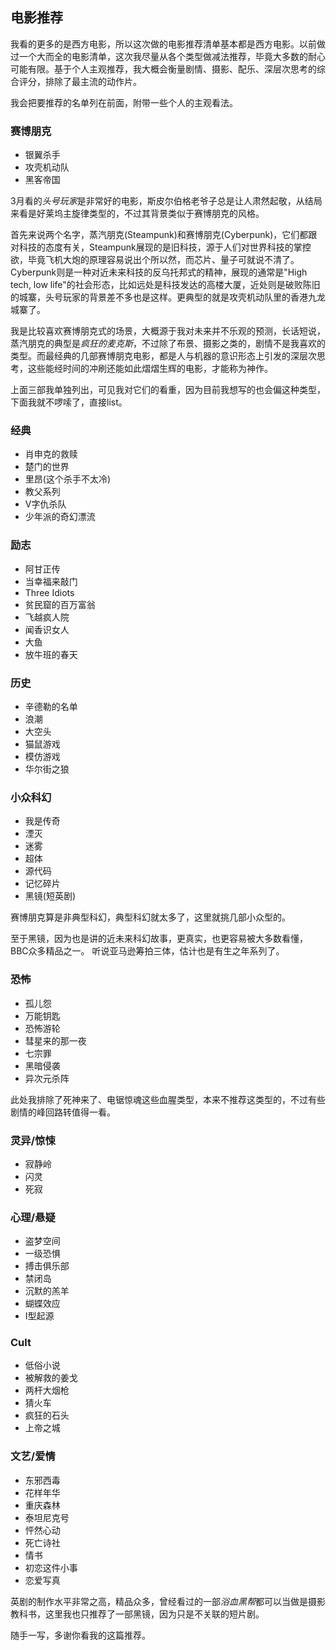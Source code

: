 ## 电影推荐

我看的更多的是西方电影，所以这次做的电影推荐清单基本都是西方电影。以前做过一个大而全的电影清单，这次我尽量从各个类型做减法推荐，毕竟大多数的耐心可能有限。基于个人主观推荐，我大概会衡量剧情、摄影、配乐、深层次思考的综合评分，排除了最主流的动作片。

我会把要推荐的名单列在前面，附带一些个人的主观看法。

### 赛博朋克

- 银翼杀手
- 攻壳机动队
- 黑客帝国

3月看的*头号玩家*是非常好的电影，斯皮尔伯格老爷子总是让人肃然起敬，从结局来看是好莱坞主旋律类型的，不过其背景类似于赛博朋克的风格。

首先来说两个名字，蒸汽朋克(Steampunk)和赛博朋克(Cyberpunk)，它们都跟对科技的态度有关，Steampunk展现的是旧科技，源于人们对世界科技的掌控欲，毕竟飞机大炮的原理容易说出个所以然，而芯片、量子可就说不清了。Cyberpunk则是一种对近未来科技的反乌托邦式的精神，展现的通常是"High tech, low life"的社会形态，比如远处是科技发达的高楼大厦，近处则是破败陈旧的城寨，头号玩家的背景差不多也是这样。更典型的就是攻壳机动队里的香港九龙城寨了。

我是比较喜欢赛博朋克式的场景，大概源于我对未来并不乐观的预测，长话短说，蒸汽朋克的典型是*疯狂的麦克斯*，不过除了布景、摄影之类的，剧情不是我喜欢的类型。而最经典的几部赛博朋克电影，都是人与机器的意识形态上引发的深层次思考，这些能经时间的冲刷还能如此熠熠生辉的电影，才能称为神作。

上面三部我单独列出，可见我对它们的看重，因为目前我想写的也会偏这种类型，下面我就不啰嗦了，直接list。

### 经典
- 肖申克的救赎
- 楚门的世界
- 里昂(这个杀手不太冷)
- 教父系列
- V字仇杀队
- 少年派的奇幻漂流

### 励志
- 阿甘正传
- 当幸福来敲门
- Three Idiots
- 贫民窟的百万富翁
- 飞越疯人院
- 闻香识女人
- 大鱼
- 放牛班的春天

### 历史
- 辛德勒的名单
- 浪潮
- 大空头
- 猫鼠游戏
- 模仿游戏
- 华尔街之狼

### 小众科幻
- 我是传奇
- 湮灭
- 迷雾
- 超体
- 源代码
- 记忆碎片
- 黑镜(短英剧)

赛博朋克算是非典型科幻，典型科幻就太多了，这里就挑几部小众型的。

至于黑镜，因为也是讲的近未来科幻故事，更真实，也更容易被大多数看懂，BBC众多精品之一。
听说亚马逊筹拍三体，估计也是有生之年系列了。

### 恐怖
- 孤儿怨
- 万能钥匙
- 恐怖游轮
- 彗星来的那一夜
- 七宗罪
- 黑暗侵袭
- 异次元杀阵

此处我排除了死神来了、电锯惊魂这些血腥类型，本来不推荐这类型的，不过有些剧情的峰回路转值得一看。

### 灵异/惊悚
- 寂静岭
- 闪灵
- 死寂

### 心理/悬疑
- 盗梦空间
- 一级恐惧
- 搏击俱乐部
- 禁闭岛
- 沉默的羔羊
- 蝴蝶效应
- I型起源

### Cult
- 低俗小说
- 被解救的姜戈
- 两杆大烟枪
- 猜火车
- 疯狂的石头
- 上帝之城

### 文艺/爱情
- 东邪西毒
- 花样年华
- 重庆森林
- 泰坦尼克号
- 怦然心动
- 死亡诗社
- 情书
- 初恋这件小事
- 恋爱写真

英剧的制作水平非常之高，精品众多，曾经看过的一部*浴血黑帮*都可以当做是摄影教科书，这里我也只推荐了一部黑镜，因为只是不关联的短片剧。

随手一写，多谢你看我的这篇推荐。
